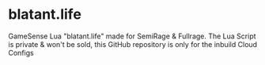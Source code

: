 # blatant.life
GameSense Lua "blatant.life" made for SemiRage & Fullrage.
The Lua Script is private & won't be sold, this GitHub repository is only for the inbuild Cloud Configs
